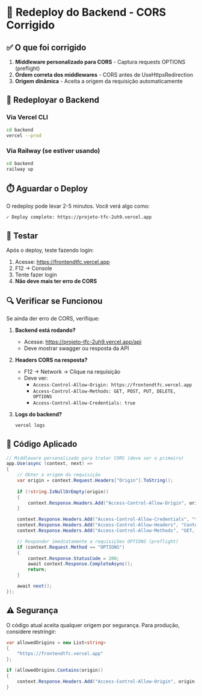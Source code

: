 # 🚀 Redeploy do Backend - CORS Corrigido

## ✅ O que foi corrigido

1. **Middleware personalizado para CORS** - Captura requests OPTIONS (preflight)
2. **Ordem correta dos middlewares** - CORS antes de UseHttpsRedirection
3. **Origem dinâmica** - Aceita a origem da requisição automaticamente

## 🔧 Redeployar o Backend

### Via Vercel CLI

```bash
cd backend
vercel --prod
```

### Via Railway (se estiver usando)

```bash
cd backend
railway up
```

## ⏱️ Aguardar o Deploy

O redeploy pode levar 2-5 minutos. Você verá algo como:

```
✓ Deploy complete: https://projeto-tfc-2uh9.vercel.app
```

## 🧪 Testar

Após o deploy, teste fazendo login:

1. Acesse: https://frontendtfc.vercel.app
2. F12 → Console
3. Tente fazer login
4. **Não deve mais ter erro de CORS**

## 🔍 Verificar se Funcionou

Se ainda der erro de CORS, verifique:

1. **Backend está rodando?**
   - Acesse: https://projeto-tfc-2uh9.vercel.app/api
   - Deve mostrar swagger ou resposta da API

2. **Headers CORS na resposta?**
   - F12 → Network → Clique na requisição
   - Deve ver:
     - `Access-Control-Allow-Origin: https://frontendtfc.vercel.app`
     - `Access-Control-Allow-Methods: GET, POST, PUT, DELETE, OPTIONS`
     - `Access-Control-Allow-Credentials: true`

3. **Logs do backend?**
   ```bash
   vercel logs
   ```

## 📝 Código Aplicado

```csharp
// Middleware personalizado para tratar CORS (deve ser o primeiro)
app.Use(async (context, next) =>
{
    // Obter a origem da requisição
    var origin = context.Request.Headers["Origin"].ToString();
    
    if (!string.IsNullOrEmpty(origin))
    {
        context.Response.Headers.Add("Access-Control-Allow-Origin", origin);
    }

    context.Response.Headers.Add("Access-Control-Allow-Credentials", "true");
    context.Response.Headers.Add("Access-Control-Allow-Headers", "Content-Type, Authorization, X-Requested-With");
    context.Response.Headers.Add("Access-Control-Allow-Methods", "GET, POST, PUT, DELETE, OPTIONS");

    // Responder imediatamente a requisições OPTIONS (preflight)
    if (context.Request.Method == "OPTIONS")
    {
        context.Response.StatusCode = 200;
        await context.Response.CompleteAsync();
        return;
    }

    await next();
});
```

## ⚠️ Segurança

O código atual aceita qualquer origem por segurança. Para produção, considere restringir:

```csharp
var allowedOrigins = new List<string>
{
    "https://frontendtfc.vercel.app"
};

if (allowedOrigins.Contains(origin))
{
    context.Response.Headers.Add("Access-Control-Allow-Origin", origin);
}
```

